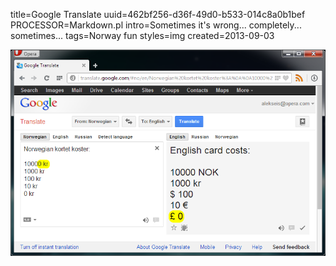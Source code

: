 title=Google Translate
uuid=462bf256-d36f-49d0-b533-014c8a0b1bef
PROCESSOR=Markdown.pl
intro=Sometimes it's wrong... completely... sometimes...
tags=Norway fun
styles=img
created=2013-09-03

![translate mistakes](google-translate.png)
